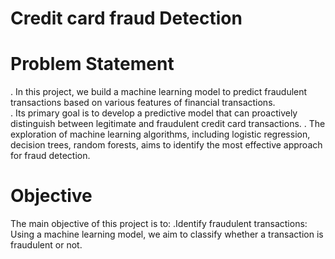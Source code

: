 # Credit card fraud Detection 

# Problem Statement
. In this project, we build a machine learning model to predict fraudulent transactions based on various features of financial transactions.  
. Its primary goal is to develop a predictive model that can proactively distinguish between legitimate and fraudulent credit card transactions.
. The exploration of machine learning algorithms, including logistic regression, decision trees, random forests, aims to identify the most effective approach for fraud detection.

# Objective
The main objective of this project is to:
.Identify fraudulent transactions: Using a machine learning model, we aim to classify whether a transaction is fraudulent or not.
